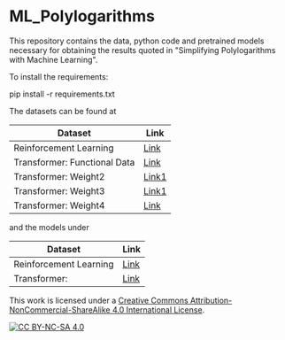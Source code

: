 # ML_Polylogarithms

This repository contains the data, python code and pretrained models necessary for obtaining the results quoted in "Simplifying Polylogarithms with
Machine Learning". 

To install the requirements:

pip install -r requirements.txt

The datasets can be found at

Dataset | Link 
--- | --- 
Reinforcement Learning | [Link](https://drive.google.com/drive/folders/1gNEH9vlFJosnyUG3_N83905dlhwTVTbj?usp=sharing)
Transformer: Functional Data | [Link](https://drive.google.com/drive/folders/1hgIoPE-XkocqLPGPakP2UFDkeqn1FC7N?usp=sharing)
Transformer: Weight2 | [Link1](https://drive.google.com/drive/folders/1NOoJJOADCA3ypKTmL9OMrvt0zmEjSNd_?usp=sharing)| [Link2](https://drive.google.com/drive/folders/1JyLWyc9yaGDetpKiuPy8rYATG39Hf1v_?usp=sharing)
Transformer: Weight3 | [Link1](https://drive.google.com/drive/folders/14yxe3-ZZtp0QvrXUhJe4ehCpHkBzeZIv?usp=sharing)| [Link2](https://drive.google.com/drive/folders/1FXDgkXn01pmuTDmD7p7uEcdB-V78NMcX?usp=sharing)
Transformer: Weight4 | [Link](https://drive.google.com/drive/folders/10hiLGLCbpsR7z9oy_UHObr2Z8WHbMB28?usp=sharing)


and the models under

Dataset | Link 
--- | --- 
Reinforcement Learning | [Link](https://drive.google.com/drive/folders/1W_4hKmxzFxtri_QeVwzYFELNBlEQP87y?usp=sharing)
Transformer: | [Link](https://drive.google.com/drive/folders/1W_4hKmxzFxtri_QeVwzYFELNBlEQP87y?usp=sharing)


This work is licensed under a
[Creative Commons Attribution-NonCommercial-ShareAlike 4.0 International License][cc-by-nc-sa].

[![CC BY-NC-SA 4.0][cc-by-nc-sa-image]][cc-by-nc-sa]

[cc-by-nc-sa]: http://creativecommons.org/licenses/by-nc-sa/4.0/
[cc-by-nc-sa-image]: https://licensebuttons.net/l/by-nc-sa/4.0/88x31.png
